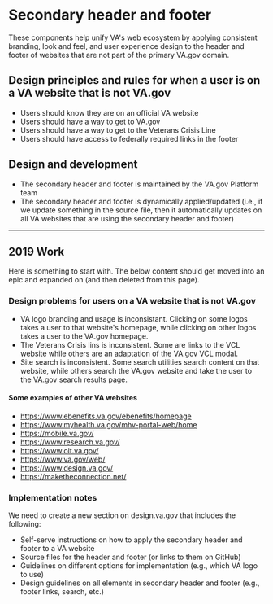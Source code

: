 # Secondary header and footer

These components help unify VA's web ecosystem by applying consistent branding, look and feel, and user experience design to the header and footer of websites that are not part of the primary VA.gov domain.

## Design principles and rules for when a user is on a VA website that is not VA.gov
* Users should know they are on an official VA website
* Users should have a way to get to VA.gov
* Users should have a way to get to the Veterans Crisis Line
* Users should have access to federally required links in the footer

## Design and development
* The secondary header and footer is maintained by the VA.gov Platform team
* The secondary header and footer is dynamically applied/updated (i.e., if we update something in the source file, then it automatically updates on all VA websites that are using the secondary header and footer) 

---

## 2019 Work
Here is something to start with. The below content should get moved into an epic and expanded on (and then deleted from this page).

### Design problems for users on a VA website that is not VA.gov
* VA logo branding and usage is inconsistant. Clicking on some logos takes a user to that website's homepage, while clicking on other logos takes a user to the VA.gov homepage.
* The Veterans Crisis lins is inconsistent. Some are links to the VCL website while others are an adaptation of the VA.gov VCL modal.
* Site search is inconsistent. Some search utilities search content on that website, while others search the VA.gov website and take the user to the VA.gov search results page.

#### Some examples of other VA websites
* https://www.ebenefits.va.gov/ebenefits/homepage
* https://www.myhealth.va.gov/mhv-portal-web/home
* https://mobile.va.gov/
* https://www.research.va.gov/
* https://www.oit.va.gov/
* https://www.va.gov/web/
* https://www.design.va.gov/
* https://maketheconnection.net/

### Implementation notes
We need to create a new section on design.va.gov that includes the following:
* Self-serve instructions on how to apply the secondary header and footer to a VA website
* Source files for the header and footer (or links to them on GitHub)
* Guidelines on different options for implementation (e.g., which VA logo to use)
* Design guidelines on all elements in secondary header and footer (e.g., footer links, search, etc.)
